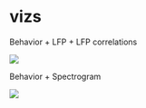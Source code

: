 # vizs


Behavior + LFP + LFP correlations   

![](https://github.com/RobertoDF/vizs/blob/main/LFP.gif)  

Behavior + Spectrogram       

![](https://github.com/RobertoDF/vizs/blob/main/spectrogram.gif)  
